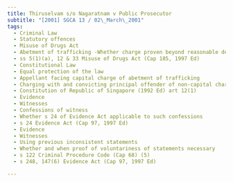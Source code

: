 ```yaml
---
title: Thiruselvam s/o Nagaratnam v Public Prosecutor 
subtitle: "[2001] SGCA 13 / 02\_March\_2001"
tags:
  - Criminal Law
  - Statutory offences
  - Misuse of Drugs Act
  - Abetment of trafficking -Whether charge proven beyond reasonable de abt
  - ss 5(1)(a), 12 & 33 Misuse of Drugs Act (Cap 185, 1997 Ed)
  - Constitutional Law
  - Equal protection of the law
  - Appellant facing capital charge of abetment of trafficking
  - Charging with and convicting principal offender of non-capital charge -Whether unfair discrimination against appellant exists
  - Constitution of Republic of Singapore (1992 Ed) art 12(1)
  - Evidence
  - Witnesses
  - Confessions of witness
  - Whether s 24 of Evidence Act applicable to such confessions
  - s 24 Evidence Act (Cap 97, 1997 Ed)
  - Evidence
  - Witnesses
  - Using previous inconsistent statements
  - Whether and when proof of voluntariness of statements necessary
  - s 122 Criminal Procedure Code (Cap 68) (5)
  - s 248, 147(6) Evidence Act (Cap 97, 1997 Ed)

---
```


